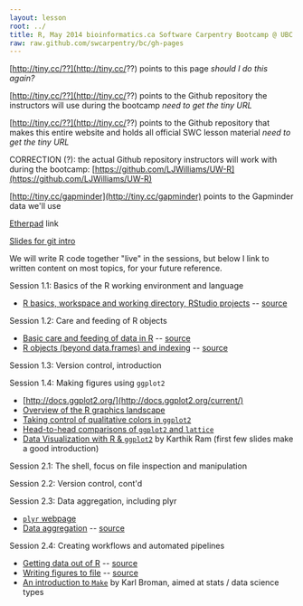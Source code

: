 ```yaml
---
layout: lesson
root: ../
title: R, May 2014 bioinformatics.ca Software Carpentry Bootcamp @ UBC
raw: raw.github.com/swcarpentry/bc/gh-pages
---
```


[http://tiny.cc/??](http://tiny.cc/??) points to this page *should I do this again?*

[http://tiny.cc/??](http://tiny.cc/??) points to the Github repository the instructors will use during the bootcamp *need to get the tiny URL*

[http://tiny.cc/??](http://tiny.cc/??) points to the Github repository that makes this entire website and holds all official SWC lesson material *need to get the tiny URL*

CORRECTION (?): the actual Github repository instructors will work with during the bootcamp: [https://github.com/LJWilliams/UW-R](https://github.com/LJWilliams/UW-R)

[http://tiny.cc/gapminder](http://tiny.cc/gapminder) points to the Gapminder data we'll use

[Etherpad](https://2014-03-17-uw.etherpad.mozilla.org/2) link

[Slides for git intro](http://jennybc.github.io/2014-01-27-miami/lessons/git-slides/git-intro.slides.html#/)

We will write R code together "live" in the sessions, but below I link to written content on most topics, for your future reference.

Session 1.1: Basics of the R working environment and language

  - [R basics, workspace and working directory, RStudio projects](http://www.stat.ubc.ca/~jenny/STAT545A/block01_basicsWorkspaceWorkingDirProject.html) -- [source](https://github.com/jennybc/STAT545A/blob/master/block01_basicsWorkspaceWorkingDirProject.rmd)
  
Session 1.2: Care and feeding of R objects

  - [Basic care and feeding of data in R](http://www.stat.ubc.ca/~jenny/STAT545A/block02_careFeedingData.html) -- [source](https://github.com/jennybc/STAT545A/blob/master/block02_careFeedingData.rmd)
  - [R objects (beyond data.frames) and indexing](http://www.stat.ubc.ca/~jenny/STAT545A/block03_basicObjects.html) -- [source](https://github.com/jennybc/STAT545A/blob/master/block03_basicObjects.rmd)

Session 1.3: Version control, introduction

Session 1.4: Making figures using `ggplot2`

  - [http://docs.ggplot2.org/](http://docs.ggplot2.org/current/)
  - [Overview of the R graphics landscape](http://www.stat.ubc.ca/~jenny/STAT545A/block90_baseLatticeGgplot2.html)
  - [Taking control of qualitative colors in `ggplot2`](http://www.stat.ubc.ca/~jenny/STAT545A/block17_colorsGgplot2Qualitative.html)
  - [Head-to-head comparisons of `ggplot2` and `lattice`](http://www.stat.ubc.ca/~jenny/STAT545A/block18_gapminderGgplot2VsLattice.html)
  - [Data Visualization with R & `ggplot2`](http://inundata.org/2013/04/10/a-quick-introduction-to-ggplot2/) by Karthik Ram (first few slides make a good introduction)

Session 2.1: The shell, focus on file inspection and manipulation

Session 2.2: Version control, cont'd

Session 2.3: Data aggregation, including plyr

  - [`plyr` webpage](http://plyr.had.co.nz)
  - [Data aggregation](http://www.stat.ubc.ca/~jenny/STAT545A/block04_dataAggregation.html) -- [source](https://github.com/jennybc/STAT545A/blob/master/block04_dataAggregation.rmd)

Session 2.4: Creating workflows and automated pipelines

  - [Getting data out of R](http://www.stat.ubc.ca/~jenny/STAT545A/block05_getNumbersOut.html) -- [source](https://github.com/jennybc/STAT545A/blob/master/block05_getNumbersOut.rmd)
  - [Writing figures to file](http://www.stat.ubc.ca/~jenny/STAT545A/topic12_writeFigureToFile.html) -- [source](https://github.com/jennybc/STAT545A/blob/master/topic12_writeFigureToFile.rmd)
  - [An introduction to `Make`](http://kbroman.github.io/minimal_make/) by Karl Broman, aimed at stats / data science types
